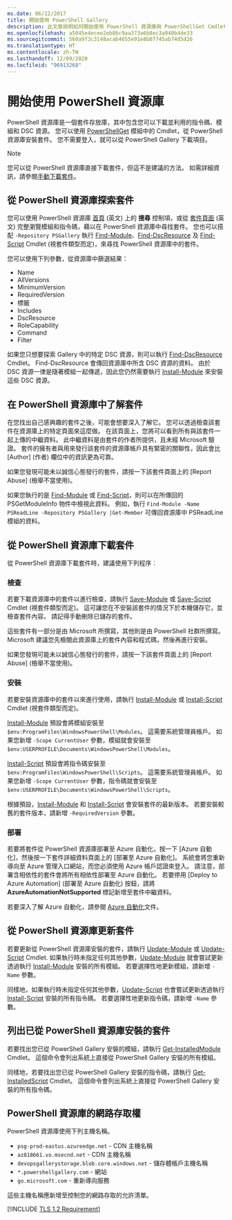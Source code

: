 ```yaml
---
ms.date: 06/12/2017
title: 開始使用 PowerShell Gallery
description: 此文章說明如何開始使用 PowerShell 資源庫與 PowerShellGet Cmdlet
ms.openlocfilehash: a5045e4ecee2eb8bc9aa373a6b8ec3a940b4de33
ms.sourcegitcommit: 560a9f3c3148acab4655e91e8b07745ab74d5d26
ms.translationtype: HT
ms.contentlocale: zh-TW
ms.lasthandoff: 12/09/2020
ms.locfileid: "96913268"
---
```

# <a name="getting-started-with-the-powershell-gallery"></a>開始使用 PowerShell 資源庫

PowerShell 資源庫是一個套件存放庫，其中包含您可以下載並利用的指令碼、模組和 DSC 資源。 您可以使用 [PowerShellGet](/powershell/module/powershellget) 模組中的 Cmdlet，從 PowerShell 資源庫安裝套件。 您不需要登入，就可以從 PowerShell Gallery 下載項目。

> [!NOTE]
> 您可以從 PowerShell 資源庫直接下載套件，但這不是建議的方法。 如需詳細資訊，請參閱[手動下載套件](how-to/working-with-packages/manual-download.md)。

## <a name="discovering-packages-from-the-powershell-gallery"></a>從 PowerShell 資源庫探索套件

您可以使用 PowerShell 資源庫 [首頁](https://www.powershellgallery.com) \(英文\) 上的 **搜尋** 控制項，或從 [套件頁面](https://www.powershellgallery.com/packages) \(英文\) 完整瀏覽模組和指令碼，藉以在 PowerShell 資源庫中尋找套件。 您也可以搭配 `-Repository PSGallery` 執行 [Find-Module][]、[Find-DscResource] 及 [Find-Script][] Cmdlet (視套件類型而定)，來尋找 PowerShell 資源庫中的套件。

您可以使用下列參數，從資源庫中篩選結果：

- Name
- AllVersions
- MinimumVersion
- RequiredVersion
- 標籤
- Includes
- DscResource
- RoleCapability
- Command
- Filter

如果您只想要探索 Gallery 中的特定 DSC 資源，則可以執行 [Find-DscResource][] Cmdlet。 Find-DscResource 會傳回資源庫中所含 DSC 資源的資料。 由於 DSC 資源一律是隨著模組一起傳遞，因此您仍然需要執行 [Install-Module][] 來安裝這些 DSC 資源。

## <a name="learning-about-packages-in-the-powershell-gallery"></a>在 PowerShell 資源庫中了解套件

在您找出自己感興趣的套件之後，可能會想要深入了解它。 您可以透過檢查該套件在資源庫上的特定頁面來這麼做。 在該頁面上，您將可以看到所有與該套件一起上傳的中繼資料。 此中繼資料是由套件的作者所提供，且未經 Microsoft 驗證。 套件的擁有者與用來發行該套件的資源庫帳戶具有緊密的關聯性，因此會比 [Author] \(作者\) 欄位中的資訊更為可靠。

如果您發現可能未以誠信心態發行的套件，請按一下該套件頁面上的 [Report Abuse] \(檢舉不當使用\)。

如果您執行的是 [Find-Module][] 或 [Find-Script][]，則可以在所傳回的 PSGetModuleInfo 物件中檢視此資料。 例如，執行 `Find-Module -Name PSReadLine -Repository PSGallery |Get-Member` 可傳回資源庫中 PSReadLine 模組的資料。

## <a name="downloading-packages-from-the-powershell-gallery"></a>從 PowerShell 資源庫下載套件

從 PowerShell 資源庫下載套件時，建議使用下列程序︰

### <a name="inspect"></a>檢查

若要下載資源庫中的套件以進行檢查，請執行 [Save-Module][] 或 [Save-Script][] Cmdlet (視套件類型而定)。 這可讓您在不安裝該套件的情況下於本機儲存它，並檢查套件內容。 請記得手動刪除已儲存的套件。

這些套件有一部分是由 Microsoft 所撰寫，其他則是由 PowerShell 社群所撰寫。 Microsoft 建議您先檢閱此資源庫上的套件內容和程式碼，然後再進行安裝。

如果您發現可能未以誠信心態發行的套件，請按一下該套件頁面上的 [Report Abuse] \(檢舉不當使用\)。

### <a name="install"></a>安裝

若要安裝資源庫中的套件以來進行使用，請執行 [Install-Module][] 或 [Install-Script][] Cmdlet (視套件類型而定)。

[Install-Module][] 預設會將模組安裝至 `$env:ProgramFiles\WindowsPowerShell\Modules`。
這需要系統管理員帳戶。 如果您新增 `-Scope CurrentUser` 參數，模組就會安裝至 `$env:USERPROFILE\Documents\WindowsPowerShell\Modules`。

[Install-Script][] 預設會將指令碼安裝至 `$env:ProgramFiles\WindowsPowerShell\Scripts`。
這需要系統管理員帳戶。 如果您新增 `-Scope CurrentUser` 參數，指令碼就會安裝至 `$env:USERPROFILE\Documents\WindowsPowerShell\Scripts`。

根據預設，[Install-Module][] 和 [Install-Script][] 會安裝套件的最新版本。 若要安裝較舊的套件版本，請新增 `-RequiredVersion` 參數。

### <a name="deploy"></a>部署

若要將套件從 PowerShell 資源庫部署至 Azure 自動化，按一下 [Azure 自動化]，然後按一下套件詳細資料頁面上的 [部署至 Azure 自動化]。 系統會將您重新導向至 Azure 管理入口網站，而您必須使用 Azure 帳戶認證來登入。 請注意，部署含相依性的套件會將所有相依性部署至 Azure 自動化。 若要停用 [Deploy to Azure Automation] \(部署至 Azure 自動化) 按鈕，請將 **AzureAutomationNotSupported** 標記新增至套件中繼資料。

若要深入了解 Azure 自動化，請參閱 [Azure 自動化](/azure/automation)文件。

## <a name="updating-packages-from-the-powershell-gallery"></a>從 PowerShell 資源庫更新套件

若要更新從 PowerShell 資源庫安裝的套件，請執行 [Update-Module][] 或 [Update-Script][] Cmdlet. 如果執行時未指定任何其他參數，[Update-Module][] 就會嘗試更新透過執行 [Install-Module][] 安裝的所有模組。 若要選擇性地更新模組，請新增 `-Name` 參數。

同樣地，如果執行時未指定任何其他參數，[Update-Script][] 也會嘗試更新透過執行 [Install-Script][] 安裝的所有指令碼。 若要選擇性地更新指令碼，請新增 `-Name` 參數。

## <a name="list-packages-that-you-have-installed-from-the-powershell-gallery"></a>列出已從 PowerShell 資源庫安裝的套件

若要找出您已從 PowerShell Gallery 安裝的模組，請執行 [Get-InstalledModule][] Cmdlet。 這個命令會列出系統上直接從 PowerShell Gallery 安裝的所有模組。

同樣地，若要找出您已從 PowerShell Gallery 安裝的指令碼，請執行 [Get-InstalledScript][] Cmdlet。 這個命令會列出系統上直接從 PowerShell Gallery 安裝的所有指令碼。

## <a name="network-access-to-the-powershell-gallery"></a>PowerShell 資源庫的網路存取權

PowerShell 資源庫使用下列主機名稱。

- `psg-prod-eastus.azureedge.net` - CDN 主機名稱
- `az818661.vo.msecnd.net` - CDN 主機名稱
- `devopsgallerystorage.blob.core.windows.net` - 儲存體帳戶主機名稱
- `*.powershellgallery.com` - 網站
- `go.microsoft.com` - 重新導向服務

這些主機名稱應新增至控制您的網路存取的允許清單。

[!INCLUDE [TLS 1.2 Requirement](../../includes/tls-gallery.md)]

[Find-DscResource]: /powershell/module/powershellget/Find-DscResource
[Find-Module]: /powershell/module/powershellget/Find-Module
[Find-Script]: /powershell/module/powershellget/Find-Script
[Get-InstalledModule]: /powershell/module/powershellget/Get-InstalledModule
[Get-InstalledScript]: /powershell/module/powershellget/Get-InstalledScript
[Install-Module]: /powershell/module/powershellget/Install-Module
[Install-Script]: /powershell/module/powershellget/Install-Script
[Publish-Module]: /powershell/module/powershellget/Publish-Module
[Publish-Script]: /powershell/module/powershellget/Publish-Script
[Register-PSRepository]: /powershell/module/powershellget/Register-Repository
[Save-Module]: /powershell/module/powershellget/Save-Module
[Save-Script]: /powershell/module/powershellget/Save-Script
[Update-Module]: /powershell/module/powershellget/Update-Module
[Update-Script]: /powershell/module/powershellget/Update-Script
